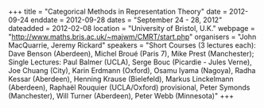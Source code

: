 +++
title = "Categorical Methods in Representation Theory"
date = 2012-09-24
enddate = 2012-09-28
dates = "September 24 - 28, 2012"
dateadded = 2012-02-08
location = "University of Bristol, U.K."
webpage = "http://www.maths.bris.ac.uk/~majwm/CMRT/start.php"
organisers = "John MacQuarrie, Jeremy Rickard"
speakers = "Short Courses (3 lectures each): Dave Benson (Aberdeen), Michel Broué (Paris 7), Mike Prest (Manchester); Single Lectures: Paul Balmer (UCLA), Serge Bouc (Picardie - Jules Verne), Joe Chuang (City), Karin Erdmann (Oxford), Osamu Iyama (Nagoya), Radha Kessar (Aberdeen), Henning Krause (Bielefeld), Markus Linckelmann (Aberdeen), Raphaël Rouquier (UCLA/Oxford) provisional, Peter Symonds (Manchester), Will Turner (Aberdeen), Peter Webb (Minnesota)"
+++
